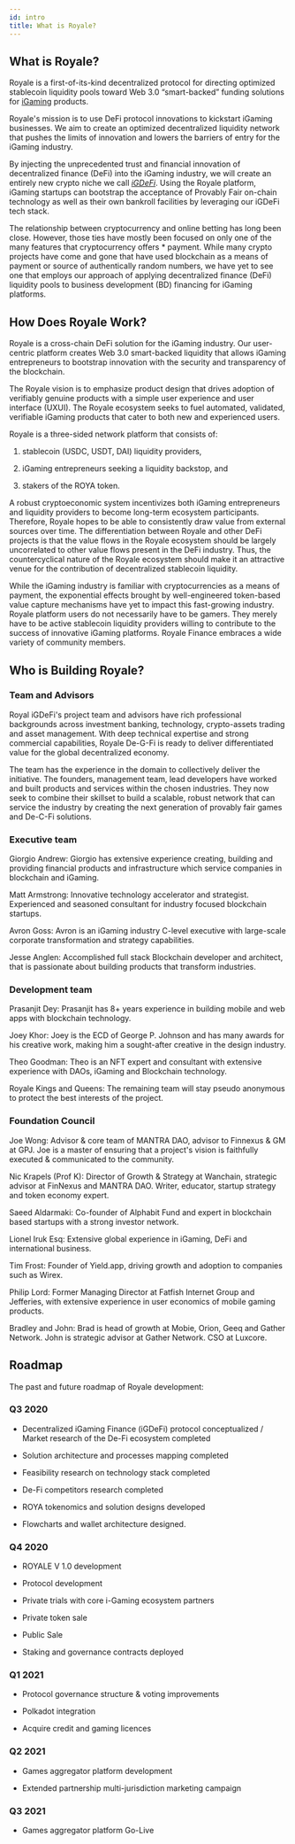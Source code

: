```yaml
---
id: intro
title: What is Royale?
---
```


## What is Royale?

Royale is a first-of-its-kind decentralized protocol for directing optimized stablecoin liquidity pools toward Web 3.0 “smart-backed” funding solutions for [iGaming](igaming) products.

Royale's mission is to use DeFi protocol innovations to kickstart iGaming businesses. We aim to create an optimized decentralized liquidity network that pushes the limits of innovation and lowers the barriers of entry for the iGaming industry.

By injecting the unprecedented trust and financial innovation of decentralized finance (DeFi) into the iGaming industry, we will create an entirely new crypto niche we call [*iGDeFi*](iGDeFi). Using the Royale platform, iGaming startups can bootstrap the acceptance of Provably Fair on-chain technology as well as their own bankroll facilities by leveraging our iGDeFi tech stack. 

The relationship between cryptocurrency and online betting has long been close. However, those ties have mostly been focused on only one of the many features that cryptocurrency offers * payment. While many crypto projects have come and gone that have used blockchain as a means of payment or source of authentically random numbers, we have yet to see one that employs our approach of applying decentralized finance (DeFi) liquidity pools to business development (BD) financing for iGaming platforms.

## How Does Royale Work?

Royale is a cross-chain DeFi solution for the iGaming industry. Our user-centric platform creates Web 3.0 smart-backed liquidity that allows iGaming entrepreneurs to bootstrap innovation with the security and transparency of the blockchain.

The Royale vision is to emphasize product design that drives adoption of verifiably genuine products with a simple user experience and user interface (UXUI). The Royale ecosystem seeks to fuel automated, validated, verifiable iGaming products that cater to both new and experienced users.

Royale is a three-sided network platform that consists of:

1) stablecoin (USDC, USDT, DAI) liquidity providers,

2) iGaming entrepreneurs seeking a liquidity backstop, and

3) stakers of the ROYA token.

A robust cryptoeconomic system incentivizes both iGaming entrepreneurs and liquidity providers to become long-term ecosystem participants. Therefore, Royale hopes to be able to consistently draw value from external sources over time. The differentiation between Royale and other DeFi projects is that the value flows in the Royale ecosystem should be largely uncorrelated to other value flows present in the DeFi industry. Thus, the countercyclical nature of the Royale ecosystem should make it an attractive venue for the contribution of decentralized stablecoin liquidity.

While the iGaming industry is familiar with cryptocurrencies as a means of payment, the exponential effects brought by well-engineered token-based value capture mechanisms have yet to impact this fast-growing industry. Royale platform users do not necessarily have to be gamers. They merely have to be active stablecoin liquidity providers willing to contribute to the success of innovative iGaming platforms. Royale Finance embraces a wide variety of community members.

## Who is Building Royale?

### Team and Advisors

Royal iGDeFi's project team and advisors have rich professional backgrounds across investment banking, technology, crypto-assets trading and asset management. With deep technical expertise and strong commercial capabilities, Royale De-G-Fi is ready to deliver differentiated value for the global decentralized economy.

The team has the experience in the domain to collectively deliver the initiative. The founders, management team, lead developers have worked and built products and services within the chosen industries. They now seek to combine their skillset to build a scalable, robust network that can service the industry by creating the next generation of provably fair games and De-C-Fi solutions.

### Executive team

Giorgio Andrew: Giorgio has extensive experience creating, building and providing financial products and infrastructure which service companies in blockchain and iGaming.

Matt Armstrong: Innovative technology accelerator and strategist. Experienced and seasoned consultant for industry focused blockchain startups.

Avron Goss: Avron is an iGaming industry C-level executive with large-scale corporate transformation and strategy capabilities.

Jesse Anglen: Accomplished full stack Blockchain developer and architect, that is passionate about building products that transform industries.

### Development team

Prasanjit Dey: Prasanjit has 8+ years experience in building mobile and web apps with blockchain technology.

Joey Khor: Joey is the ECD of George P. Johnson and has many awards for his creative work, making him a sought-after creative in the design industry.

Theo Goodman: Theo is an NFT expert and consultant with extensive experience with DAOs, iGaming and Blockchain technology.

Royale Kings and Queens: The remaining team will stay pseudo anonymous to protect the best interests of the project.

### Foundation Council

Joe Wong: Advisor &amp; core team of MANTRA DAO, advisor to Finnexus &amp; GM at GPJ. Joe is a master of ensuring that a project's vision is faithfully executed &amp; communicated to the community.

Nic Krapels (Prof K): Director of Growth &amp; Strategy at Wanchain, strategic advisor at FinNexus and MANTRA DAO. Writer, educator, startup strategy and token economy expert.

Saeed Aldarmaki: Co-founder of Alphabit Fund and expert in blockchain based startups with a strong investor network.

Lionel Iruk Esq: Extensive global experience in iGaming, DeFi and international business.

Tim Frost: Founder of Yield.app, driving growth and adoption to companies such as Wirex.

Philip Lord: Former Managing Director at Fatfish Internet Group and Jefferies, with extensive experience in user economics of mobile gaming products.

Bradley and John: Brad is head of growth at Mobie, Orion, Geeq and Gather Network. John is strategic advisor at Gather Network. CSO at Luxcore.

## Roadmap
The past and future roadmap of Royale development:

### Q3 2020

  * Decentralized iGaming Finance (iGDeFi) protocol conceptualized / Market research of the De-Fi ecosystem completed

  * Solution architecture and processes mapping completed

  * Feasibility research on technology stack completed
  * De-Fi competitors research completed

  * ROYA tokenomics and solution designs developed

  * Flowcharts and wallet architecture designed.

### Q4 2020

  * ROYALE V 1.0 development

  * Protocol development

  * Private trials with core i-Gaming ecosystem partners


  * Private token sale

  * Public Sale

  * Staking and governance contracts deployed


### Q1 2021

  * Protocol governance structure & voting improvements

  * Polkadot integration

  * Acquire credit and gaming licences

### Q2 2021

  * Games aggregator platform development

  * Extended partnership multi-jurisdiction marketing campaign

### Q3 2021

  * Games aggregator platform Go-Live